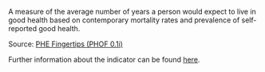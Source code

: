 A measure of the average number of years a person would expect to live in good health based on contemporary mortality rates and prevalence of self-reported good health.

Source: [PHE Fingertips (PHOF 0.1i)](https://fingertips.phe.org.uk/profile/public-health-outcomes-framework)

Further information about the indicator can be found [here](https://fingertips.phe.org.uk/search/90362).


